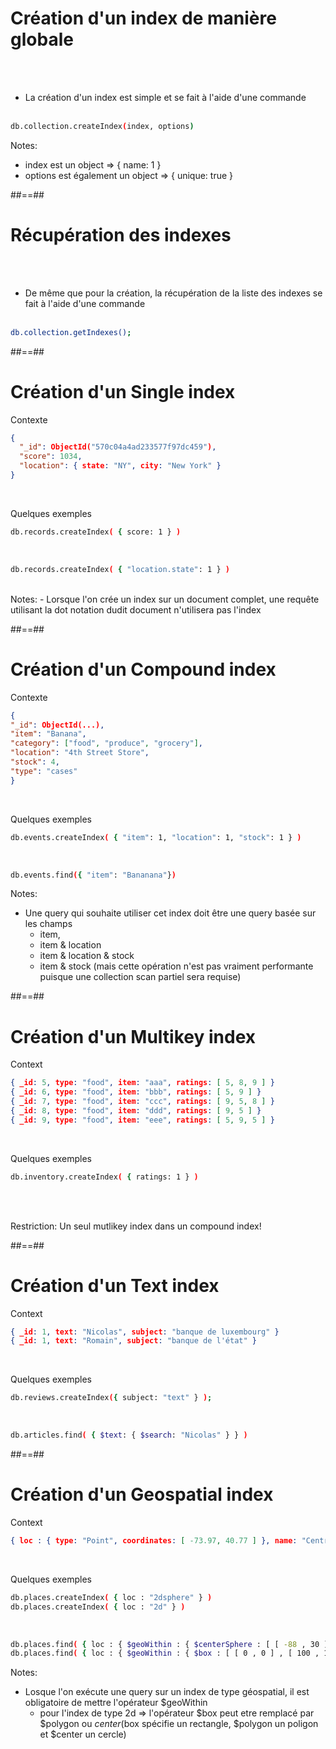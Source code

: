 <!-- .slide: class="with-code inconsolata"-->
# Création d'un index de manière globale
<br><br>

- La création d'un index est simple et se fait à l'aide d'une commande
<br><br>

```bash
db.collection.createIndex(index, options)
```
<!-- .element: class="big-code"-->
Notes:
- index est un object => { name: 1 }
- options est également un object => { unique: true }

##==##

<!-- .slide: class="with-code inconsolata"-->
# Récupération des indexes
<br><br>
- De même que pour la création, la récupération de la liste des indexes se fait à l'aide d'une commande
<br><br>

```bash
db.collection.getIndexes();
```
<!-- .element: class="big-code"-->

##==##

<!-- .slide: class="with-code inconsolata"-->
# Création d'un Single index

Contexte
<!-- .element: class="bold" -->

```json
{
  "_id": ObjectId("570c04a4ad233577f97dc459"),
  "score": 1034,
  "location": { state: "NY", city: "New York" }
}
```
<!-- .element: class="medium-code" -->
<br>

Quelques exemples
<!-- .element: class="bold" -->

```bash
db.records.createIndex( { score: 1 } )
```
<!-- .element: class="medium-code" -->
<br>

```bash
db.records.createIndex( { "location.state": 1 } )
```
<!-- .element: class="medium-code" -->
<br>
Notes:
- Lorsque l'on crée un index sur un document complet, une requête utilisant la dot notation dudit document n'utilisera pas l'index

 ##==##

 <!-- .slide: class="with-code inconsolata"-->
 # Création d'un Compound index
 Contexte
 <!-- .element: class="bold" -->
 ```json
 {
 "_id": ObjectId(...),
 "item": "Banana",
 "category": ["food", "produce", "grocery"],
 "location": "4th Street Store",
 "stock": 4,
 "type": "cases"
}
```
<br>

Quelques exemples
<!-- .element: class="bold" -->

```bash
db.events.createIndex( { "item": 1, "location": 1, "stock": 1 } )
```
<!-- .element: class="medium-code" -->
<br>

```bash
db.events.find({ "item": "Bananana"})
```
<!-- .element: class="medium-code" -->
Notes:
- Une query qui souhaite utiliser cet index doit être une query basée sur les champs
  - item,
  - item & location
  - item & location & stock
  - item & stock (mais cette opération n'est pas vraiment performante puisque une collection scan partiel sera requise)

##==##

<!-- .slide: class="with-code inconsolata"-->
# Création d'un Multikey index
Context
<!-- .element: class="bold" -->
```json
{ _id: 5, type: "food", item: "aaa", ratings: [ 5, 8, 9 ] }
{ _id: 6, type: "food", item: "bbb", ratings: [ 5, 9 ] }
{ _id: 7, type: "food", item: "ccc", ratings: [ 9, 5, 8 ] }
{ _id: 8, type: "food", item: "ddd", ratings: [ 9, 5 ] }
{ _id: 9, type: "food", item: "eee", ratings: [ 5, 9, 5 ] }
```
<!-- .element: class="medium-code" -->
<br>

Quelques exemples
<!-- .element: class="bold" -->
```bash
db.inventory.createIndex( { ratings: 1 } )
```
<!-- .element: class="medium-code" -->
<br><br>

Restriction: Un seul mutlikey index dans un compound index!
<!-- .element: class="bold center important" -->


##==##

<!-- .slide: class="with-code inconsolata"-->
# Création d'un Text index
Context
<!-- .element: class="bold" -->
```json
{ _id: 1, text: "Nicolas", subject: "banque de luxembourg" }
{ _id: 1, text: "Romain", subject: "banque de l'état" }
```
<!-- .element: class="medium-code" -->
<br>

Quelques exemples
<!-- .element: class="bold" -->

```bash
db.reviews.createIndex({ subject: "text" } );
```
<!-- .element: class="medium-code" -->
<br>

```bash
db.articles.find( { $text: { $search: "Nicolas" } } )
```
<!-- .element: class="medium-code" -->

##==##

<!-- .slide: class="with-code inconsolata"-->
# Création d'un  Geospatial index
Context
<!-- .element: class="bold" -->

```json
{ loc : { type: "Point", coordinates: [ -73.97, 40.77 ] }, name: "Central Park", category : "Parks" }
```
<!-- .element: class="medium-code" -->

<br>

Quelques exemples
<!-- .element: class="bold" -->

```bash
db.places.createIndex( { loc : "2dsphere" } )
db.places.createIndex( { loc : "2d" } )
```
<!-- .element: class="medium-code" -->

<br>

```bash
db.places.find( { loc : { $geoWithin : { $centerSphere : [ [ -88 , 30 ] , 10 / 3963.2 ] } } } )
db.places.find( { loc : { $geoWithin : { $box : [ [ 0 , 0 ] , [ 100 , 100 ] ] } } } )
```
<!-- .element: class="medium-code" -->
Notes: 
- Losque l'on exécute une query sur un index de type géospatial, il est obligatoire de mettre l'opérateur $geoWithin
  - pour l'index de type 2d => l'opérateur $box peut etre remplacé par $polygon ou $center
   ($box spécifie un rectangle, $polygon un poligon et $center un cercle)




